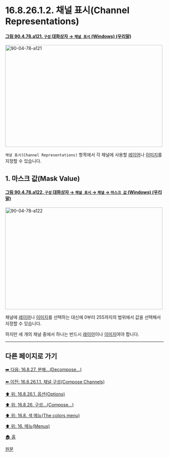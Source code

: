 # 16.8.26.1.2. 채널 표시(Channel Representations)

<a id="90-04-78-a121"></a>

#### [그림 90.4.78.a121. `구성` 대화상자 → `채널 표시` (Windows) (우리말)](./90-04-0078-compose.md#90-04-78-a121)
<img width="500" height="324" alt="90-04-78-a121" src="https://github.com/user-attachments/assets/7da76511-ef27-4810-95dd-858bbb384924" />

`채널 표시(Channel Representations)` 항목에서 각 채널에 사용할 [레이어](./19-glossaryx-layer.md)나 [이미지](./19-glossaryx-image.md)를 지정할 수 있습니다.

<a id="16-08-26-01-02-s1"></a>

## 1. 마스크 값(Mask Value)

<a id="90-04-78-a122"></a>

#### [그림 90.4.78.a122. `구성` 대화상자 → `채널 표시` → `채널` → `마스크 값` (Windows) (우리말)](./90-04-0078-compose.md#90-04-78-a122)
<img width="500" height="324" alt="90-04-78-a122" src="https://github.com/user-attachments/assets/2d629ce3-42c2-4418-aed0-b00ee317ef5c" />

채널에 [레이어](./19-glossaryx-layer.md)나 [이미지](./19-glossaryx-image.md)를 선택하는 대신에 0부터 255까지의 범위에서 값을 선택해서 지정할 수 있습니다.

하지만 세 개의 채널 중에서 하나는 반드시 [레이어](./19-glossaryx-layer.md)이나 [이미지](./19-glossaryx-image.md)여야 합니다.

***

## 다른 페이지로 가기

[➡️ 다음: 16.8.27. 분해…(Decompose…)](./16-08-27-00-decompose.md)

[⬅️ 이전: 16.8.26.1.1. 채널 구성(Compose Channels)](./16-08-26-01-01-compose_channels.md)

[⬆️ 위: 16.8.26.1. 옵션(Options)](./16-08-26-01-00-options.md)

[⬆️ 위: 16.8.26. 구성…(Compose…)](./16-08-26-00-compose.md)

[⬆️ 위: 16.8. 색 메뉴(The colors menu)](./16-08-00-the-colors-menu.md)

[⬆️ 위: 16. 메뉴(Menus)](./16-00-menus.md)

[🏠 홈](./00-home.md)

[원문](https://docs.gimp.org/2.10/ko/plug-in-compose.html#idm32303)